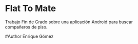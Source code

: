 # Flat To Mate

Trabajo Fin de Grado sobre una aplicación Android para buscar compañeros de piso.

#Author
Enrique Gómez
